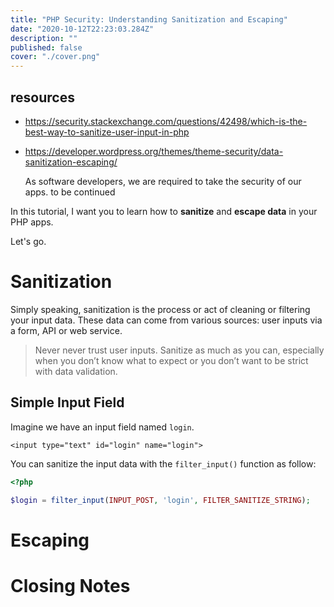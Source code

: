 ```yaml
---
title: "PHP Security: Understanding Sanitization and Escaping"
date: "2020-10-12T22:23:03.284Z"
description: ""
published: false
cover: "./cover.png"
---
```


## resources

- https://security.stackexchange.com/questions/42498/which-is-the-best-way-to-sanitize-user-input-in-php
- https://developer.wordpress.org/themes/theme-security/data-sanitization-escaping/

  As software developers, we are required to take the security of our apps. to be continued

In this tutorial, I want you to learn how to **sanitize** and **escape data** in your PHP apps.

Let's go.

# Sanitization

Simply speaking, sanitization is the process or act of cleaning or filtering your input data. These data can come from various sources: user inputs via a form, API or web service.

> Never never trust user inputs. Sanitize as much as you can, especially when you don’t know what to expect or you don’t want to be strict with data validation.

## Simple Input Field

Imagine we have an input field named `login`.

```
<input type="text" id="login" name="login">
```

You can sanitize the input data with the `filter_input()` function as follow:

```php
<?php

$login = filter_input(INPUT_POST, 'login', FILTER_SANITIZE_STRING);
```

# Escaping

# Closing Notes
